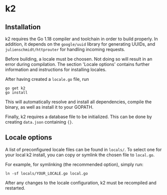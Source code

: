 # k2

## Installation

k2 requires the Go 1.18 compiler and toolchain in order to build properly.
In addition, it depends on the `google/uuid` library for generating UUIDs,
and `julienschmidt/httprouter` for handling incoming requests.

Before building, a locale must be choosen. Not doing so will result in an
error during compilation. The section 'Locale options' contains further
information and instructions for installing locales.

After having created a `locale.go` file, run

    go get k2
    go install

This will automatically resolve and install all dependencies, compile the
binary, as well as install it to your GOPATH.

Finally, k2 requires a database file to be initialized. This can be done by
creating `data.json` containing `{}`.

## Locale options

A list of preconfigured locale files can be found in `locals/`. To select one
for your local k2 install, you can copy or symlink the chosen file to `local.go`.

For example, for symlinking (the recommended option), simply run:

    ln -sf locals/YOUR_LOCALE.go local.go

After any changes to the locale configuration, k2 must be recompiled and restarted.

